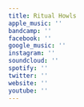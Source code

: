 ```yaml
---
title: Ritual Howls
apple_music: ''
bandcamp: ''
facebook: ''
google_music: ''
instagram: ''
soundcloud: ''
spotify: ''
twitter: ''
website: ''
youtube: ''
---
```

